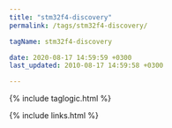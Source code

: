 ```yaml
---
title: "stm32f4-discovery"
permalink: /tags/stm32f4-discovery/

tagName: stm32f4-discovery

date: 2020-08-17 14:59:59 +0300
last_updated: 2010-08-17 14:59:58 +0300

---
```


{% include taglogic.html %}

{% include links.html %}
